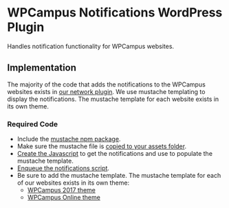 # WPCampus Notifications WordPress Plugin

Handles notification functionality for WPCampus websites.

## Implementation

The majority of the code that adds the notifications to the WPCampus websites exists in [our network plugin](https://github.com/wpcampus/wpcampus-network-plugin). We use mustache templating to display the notifications. The mustache template for each website exists in its own theme.

### Required Code

* Include the [mustache npm package](https://github.com/wpcampus/wpcampus-network-plugin/blob/master/package.json#L25).
* Make sure the mustache file is [copied to your assets folder](https://github.com/wpcampus/wpcampus-network-plugin/blob/master/gulpfile.js#L38-L39).
* [Create the Javascript](https://github.com/wpcampus/wpcampus-network-plugin/blob/master/assets/js/wpcampus-notifications.js) to get the notifications and use to populate the mustache template.
* [Enqueue the notifications script](https://github.com/wpcampus/wpcampus-network-plugin/blob/master/wpcampus-network.php#L233-L237).
* Be sure to add the mustache template. The mustache template for each of our websites exists in its own theme:
  * [WPCampus 2017 theme](https://github.com/wpcampus/wpcampus-2017-theme/blob/master/partials/notifications.html)
  * [WPCampus Online theme](https://github.com/wpcampus/wpcampus-online-theme/blob/master/partials/notifications.html)
